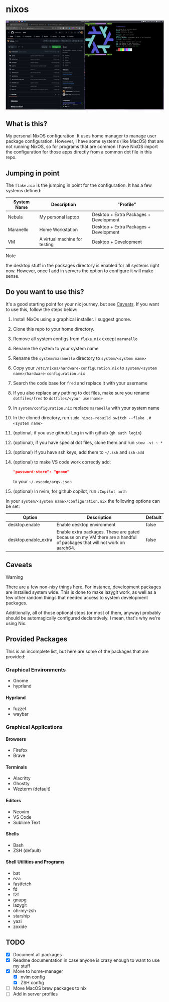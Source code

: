 # nixos

![Hyprland](hyprland.png "NixOS with Hyprland")

## What is this?

My personal NixOS configuration. It uses home manager to manage user package configuration. However, I have some systems (like MacOS) that are not running NixOS, so for programs that are common I have NixOS import the configuration for those apps directly from a common dot file in this repo.

## Jumping in point

The `flake.nix` is the jumping in point for the configuration. It has a few systems defined:

| System Name | Description                   | "Profile"                              |
| ----------- | ----------------------------- | -------------------------------------- |
| Nebula      | My personal laptop            | Desktop + Extra Packages + Development |
| Maranello   | Home Workstation              | Desktop + Extra Packages + Development |
| VM          | A virtual machine for testing | Desktop + Development                  |

> [!NOTE]
> the desktop stuff in the packages directory is enabled for all systems right now. However, once I add in servers the option to configure it will make sense.

## Do you want to use this?

It's a good starting point for your nix journey, but see [Caveats](#caveats). If you want to use this, follow the steps below:

1. Install NixOs using a graphical installer. I suggest gnome.
2. Clone this repo to your home directory.
3. Remove all system configs from `flake.nix` except `maranello`
4. Rename the system to your system name
5. Rename the `system/maranello` directory to `system/<system name>`
6. Copy your `/etc/nixos/hardware-configuration.nix` to `system/<system name>/hardware-configuration.nix`
7. Search the code base for `fred` and replace it with your username
8. If you also replace any pathing to dot files, make sure you rename `dotfiles/fred` to `dotfiles/<your username>`
9. In `system/configuration.nix` replace `maranello` with your system name
10. In the cloned directory, run `sudo nixos-rebuild switch --flake .#<system name>`
11. (optional, if you use github) Log in with github (`gh auth login`)
12. (optional), if you have special dot files, clone them and run `stow -vt ~ *`
13. (optional) If you have ssh keys, add them to `~/.ssh` and `ssh-add`
14. (optional) to make VS code work correctly add:

    ```json
    "password-store": "gnome"
    ```

    to your `~/.vscode/argv.json`

15. (optional) In nvim, for github copilot, run `:Copilot auth`

In your `system/<system name>/configuration.nix` the following options can be set:

| Option               | Description                                                                                                            | Default |
| -------------------- | ---------------------------------------------------------------------------------------------------------------------- | ------- |
| desktop.enable       | Enable desktop environment                                                                                             | false   |
| desktop.enable_extra | Enable extra packages. These are gated because on my VM there are a handful of packages that will not work on aarch64. | false   |

## Caveats

> [!WARNING]
> There are a few non-nixy things here. For instance, development packages are installed system wide. This is done to make lazygit work, as well as a few other random things that needed access to system development packages.
>
> Additionally, all of those optional steps (or most of them, anyway) probably should be automagically configured declaratively. I mean, that's why we're using Nix.

## Provided Packages

This is an incomplete list, but here are some of the packages that are provided:

### Graphical Environments

- Gnome
- hyprland

#### Hyprland

- fuzzel
- waybar

### Graphical Applications

#### Browsers

- Firefox
- Brave

#### Terminals

- Alacritty
- Ghostty
- Wezterm (default)

#### Editors

- Neovim
- VS Code
- Sublime Text

#### Shells

- Bash
- ZSH (default)

#### Shell Utilities and Programs

- bat
- eza
- fastfetch
- fd
- fzf
- gnupg
- lazygit
- oh-my-zsh
- starship
- yazi
- zoxide

## TODO

- [x] Document all packages
- [x] Readme documentation in case anyone is crazy enough to want to use my stuff
- [x] Move to home-manager
  - [x] nvim config
  - [x] ZSH config
- [ ] Move MacOS brew packages to nix
- [ ] Add in server profiles
